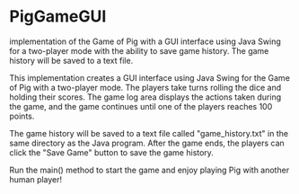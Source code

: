 # PigGameGUI
implementation of the Game of Pig with a GUI interface using Java Swing for a two-player mode with the ability to save game history. The game history will be saved to a text file.

This implementation creates a GUI interface using Java Swing for the Game of Pig with a two-player mode. The players take turns rolling the dice and holding their scores. The game log area displays the actions taken during the game, and the game continues until one of the players reaches 100 points.

The game history will be saved to a text file called "game_history.txt" in the same directory as the Java program. After the game ends, the players can click the "Save Game" button to save the game history.

Run the main() method to start the game and enjoy playing Pig with another human player!
